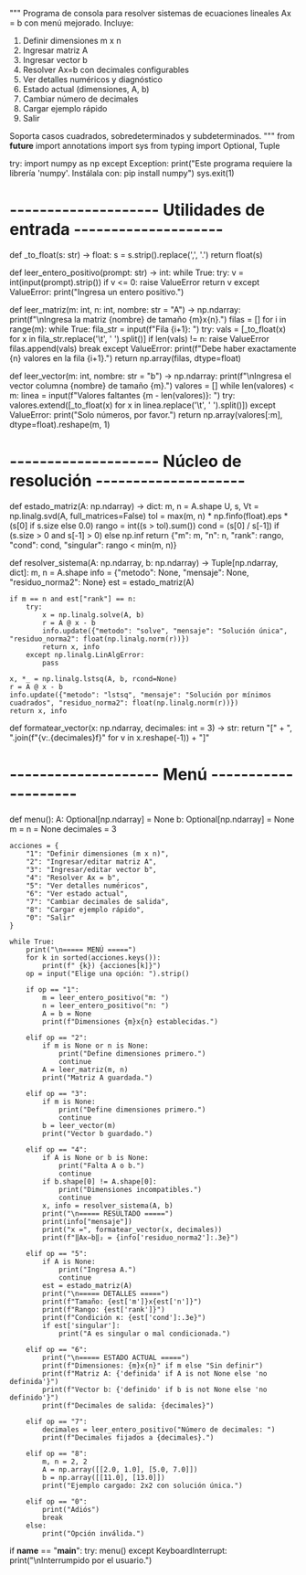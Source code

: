 
"""
Programa de consola para resolver sistemas de ecuaciones lineales Ax = b
con menú mejorado. Incluye:
  1) Definir dimensiones m x n
  2) Ingresar matriz A
  3) Ingresar vector b
  4) Resolver Ax=b con decimales configurables
  5) Ver detalles numéricos y diagnóstico
  6) Estado actual (dimensiones, A, b)
  7) Cambiar número de decimales
  8) Cargar ejemplo rápido
  0) Salir

Soporta casos cuadrados, sobredeterminados y subdeterminados.
"""
from __future__ import annotations
import sys
from typing import Optional, Tuple

try:
    import numpy as np
except Exception:
    print("Este programa requiere la librería 'numpy'. Instálala con: pip install numpy")
    sys.exit(1)

# -------------------- Utilidades de entrada -------------------- #

def _to_float(s: str) -> float:
    s = s.strip().replace(',', '.')
    return float(s)


def leer_entero_positivo(prompt: str) -> int:
    while True:
        try:
            v = int(input(prompt).strip())
            if v <= 0:
                raise ValueError
            return v
        except ValueError:
            print("Ingresa un entero positivo.")


def leer_matriz(m: int, n: int, nombre: str = "A") -> np.ndarray:
    print(f"\nIngresa la matriz {nombre} de tamaño {m}x{n}.")
    filas = []
    for i in range(m):
        while True:
            fila_str = input(f"Fila {i+1}: ")
            try:
                vals = [_to_float(x) for x in fila_str.replace('\t', ' ').split()]
                if len(vals) != n:
                    raise ValueError
                filas.append(vals)
                break
            except ValueError:
                print(f"Debe haber exactamente {n} valores en la fila {i+1}.")
    return np.array(filas, dtype=float)


def leer_vector(m: int, nombre: str = "b") -> np.ndarray:
    print(f"\nIngresa el vector columna {nombre} de tamaño {m}.")
    valores = []
    while len(valores) < m:
        linea = input(f"Valores faltantes {m - len(valores)}: ")
        try:
            valores.extend([_to_float(x) for x in linea.replace('\t', ' ').split()])
        except ValueError:
            print("Solo números, por favor.")
    return np.array(valores[:m], dtype=float).reshape(m, 1)


# -------------------- Núcleo de resolución -------------------- #

def estado_matriz(A: np.ndarray) -> dict:
    m, n = A.shape
    U, s, Vt = np.linalg.svd(A, full_matrices=False)
    tol = max(m, n) * np.finfo(float).eps * (s[0] if s.size else 0.0)
    rango = int((s > tol).sum())
    cond = (s[0] / s[-1]) if (s.size > 0 and s[-1] > 0) else np.inf
    return {"m": m, "n": n, "rank": rango, "cond": cond, "singular": rango < min(m, n)}


def resolver_sistema(A: np.ndarray, b: np.ndarray) -> Tuple[np.ndarray, dict]:
    m, n = A.shape
    info = {"metodo": None, "mensaje": None, "residuo_norma2": None}
    est = estado_matriz(A)

    if m == n and est["rank"] == n:
        try:
            x = np.linalg.solve(A, b)
            r = A @ x - b
            info.update({"metodo": "solve", "mensaje": "Solución única", "residuo_norma2": float(np.linalg.norm(r))})
            return x, info
        except np.linalg.LinAlgError:
            pass

    x, *_ = np.linalg.lstsq(A, b, rcond=None)
    r = A @ x - b
    info.update({"metodo": "lstsq", "mensaje": "Solución por mínimos cuadrados", "residuo_norma2": float(np.linalg.norm(r))})
    return x, info


def formatear_vector(x: np.ndarray, decimales: int = 3) -> str:
    return "[" + ", ".join(f"{v:.{decimales}f}" for v in x.reshape(-1)) + "]"


# -------------------- Menú -------------------- #

def menu():
    A: Optional[np.ndarray] = None
    b: Optional[np.ndarray] = None
    m = n = None
    decimales = 3

    acciones = {
        "1": "Definir dimensiones (m x n)",
        "2": "Ingresar/editar matriz A",
        "3": "Ingresar/editar vector b",
        "4": "Resolver Ax = b",
        "5": "Ver detalles numéricos",
        "6": "Ver estado actual",
        "7": "Cambiar decimales de salida",
        "8": "Cargar ejemplo rápido",
        "0": "Salir"
    }

    while True:
        print("\n===== MENÚ =====")
        for k in sorted(acciones.keys()):
            print(f" {k}) {acciones[k]}")
        op = input("Elige una opción: ").strip()

        if op == "1":
            m = leer_entero_positivo("m: ")
            n = leer_entero_positivo("n: ")
            A = b = None
            print(f"Dimensiones {m}x{n} establecidas.")

        elif op == "2":
            if m is None or n is None:
                print("Define dimensiones primero.")
                continue
            A = leer_matriz(m, n)
            print("Matriz A guardada.")

        elif op == "3":
            if m is None:
                print("Define dimensiones primero.")
                continue
            b = leer_vector(m)
            print("Vector b guardado.")

        elif op == "4":
            if A is None or b is None:
                print("Falta A o b.")
                continue
            if b.shape[0] != A.shape[0]:
                print("Dimensiones incompatibles.")
                continue
            x, info = resolver_sistema(A, b)
            print("\n===== RESULTADO =====")
            print(info["mensaje"])
            print("x =", formatear_vector(x, decimales))
            print(f"‖Ax−b‖₂ = {info['residuo_norma2']:.3e}")

        elif op == "5":
            if A is None:
                print("Ingresa A.")
                continue
            est = estado_matriz(A)
            print("\n===== DETALLES =====")
            print(f"Tamaño: {est['m']}x{est['n']}")
            print(f"Rango: {est['rank']}")
            print(f"Condición κ: {est['cond']:.3e}")
            if est['singular']:
                print("A es singular o mal condicionada.")

        elif op == "6":
            print("\n===== ESTADO ACTUAL =====")
            print(f"Dimensiones: {m}x{n}" if m else "Sin definir")
            print(f"Matriz A: {'definida' if A is not None else 'no definida'}")
            print(f"Vector b: {'definido' if b is not None else 'no definido'}")
            print(f"Decimales de salida: {decimales}")

        elif op == "7":
            decimales = leer_entero_positivo("Número de decimales: ")
            print(f"Decimales fijados a {decimales}.")

        elif op == "8":
            m, n = 2, 2
            A = np.array([[2.0, 1.0], [5.0, 7.0]])
            b = np.array([[11.0], [13.0]])
            print("Ejemplo cargado: 2x2 con solución única.")

        elif op == "0":
            print("Adiós")
            break
        else:
            print("Opción inválida.")


if __name__ == "__main__":
    try:
        menu()
    except KeyboardInterrupt:
        print("\nInterrumpido por el usuario.")

